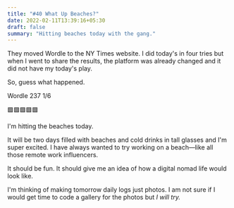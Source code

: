 ```yaml
---
title: "#40 What Up Beaches?"
date: 2022-02-11T13:39:16+05:30
draft: false
summary: "Hitting beaches today with the gang."
---
```


They moved Wordle to the NY Times website. I did today's in four tries but when I went to share the results, the platform was already changed and it did not have my today's play.

So, guess what happened.

Wordle 237 1/6

🟩🟩🟩🟩🟩

I'm hitting the beaches today.

It will be two days filled with beaches and cold drinks in tall glasses and I'm super excited. I have always wanted to try working on a beach—like all those remote work influencers.

It should be fun. It should give me an idea of how a digital nomad life would look like.

I'm thinking of making tomorrow daily logs just photos. I am not sure if I would get time to code a gallery for the photos but _I will try._
